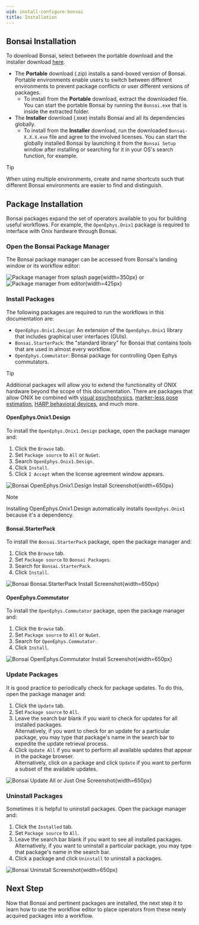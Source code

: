 ```yaml
---
uid: install-configure-bonsai
title: Installation
---
```


## Bonsai Installation

To download Bonsai, select between the portable download and the installer download
[here](https://bonsai-rx.org/docs/articles/installation.html).

*   The **Portable** download (.zip) installs a sand-boxed version of Bonsai. Portable environments
    enable users to switch between different environments to prevent package conflicts or user
    different versions of packages.
    *   To install from the **Portable** download, extract the downloaded file. You can start the
        portable Bonsai by running the `Bonsai.exe` that is inside the extracted folder.
*   The **Installer** download (.exe) installs Bonsai and all its dependencies globally.
    *   To install from the **Installer** download, run the downloaded `Bonsai-X.X.X.exe` file and
        agree to the involved licenses. You can start the globally installed Bonsai by launching it
        from the `Bonsai Setup` window after installing or searching for it in your OS's search
        function, for example. 

> [!TIP]
> When using multiple environments, create and name shortcuts such that different Bonsai
> environments are easier to find and distinguish. 

## Package Installation

Bonsai packages expand the set of operators available to you for building useful workflows. For
example, the `OpenEphys.Onix1` package is required to interface with Onix hardware through Bonsai.

### Open the Bonsai Package Manager 

The Bonsai package manager can be accessed from Bonsai's landing window or its workflow editor:

![Package manager from splash page](../../images/bonsai-splash-page-package-manager-highlight.png){width=350px} or ![Package manager from editor](../../images/bonsai-editor-package-manager-highlight.png){width=425px}

### Install Packages

The following packages are required to run the workflows in this documentation are:

* `OpenEphys.Onix1.Design`: An extension of the `OpenEphys.Onix1` library that includes graphical user interfaces (GUIs).
* `Bonsai.StarterPack`: the "standard library" for Bonsai that contains tools that are used in almost every workflow.
* `OpenEphys.Commutator`: Bonsai package for controlling Open Ephys commutators.

> [!TIP]
> Additional packages will allow you to extend the functionality of ONIX hardware beyond the scope
> of this documentation. There are packages that allow ONIX be combined with [visual
> psychophysics](https://bonsai-rx.org/docs/tutorials/vision-psychophysics.html), [marker-less pose
> estimation](https://bonsai-rx.org/sleap/), [HARP behavioral devices](https://harp-tech.org/), and
> much more.

#### OpenEphys.Onix1.Design

To install the `OpenEphys.Onix1.Design` package, open the package manager and:

1.  Click the `Browse` tab.
1.  Set `Package source` to `All` or `NuGet`.
1.  Search `OpenEphys.Onix1.Design`.
1.  Click `Install`.
1.  Click `I Accept` when the license agreement window appears.

![Bonsai OpenEphys.Onix1.Design Install Screenshot](../../images/bonsai-install-OpenEphys.Onix1.Design.webp){width=650px}

> [!NOTE]
> Installing OpenEphys.Onix1.Design automatically installs `OpenEphys.Onix1` because it's a dependency.

#### Bonsai.StarterPack

To install the `Bonsai.StarterPack` package, open the package manager and:

1.  Click the `Browse` tab.
1.  Set `Package source` to `Bonsai Packages`.
1.  Search for `Bonsai.StarterPack`.
1.  Click `Install`.

![Bonsai Bonsai.StarterPack Install Screenshot](../../images/bonsai-install-Bonsai.StarterPack.webp){width=650px}

#### OpenEphys.Commutator

To install the `OpenEphys.Commutator` package, open the package manager and:

1.  Click the `Browse` tab.
1.  Set `Package source` to `All` or `NuGet`.
1.  Search for `OpenEphys.Commutator`.
1.  Click `Install`.

![Bonsai OpenEphys.Commutator Install Screenshot](../../images/bonsai-install-OpenEphys.Commutator.webp){width=650px}

### Update Packages

It is good practice to periodically check for package updates. To do this, open the package manager and:

1.  Click the `Update` tab.
1.  Set `Package source` to `All`.
1.  Leave the search bar blank if you want to check for updates for all installed packages.\
    Alternatively, if you want to check for an update for a particular package, you may type that package's name in the search bar to expedite the update retrieval process.
1.  Click `Update All` if you want to perform all available updates that appear in the package browser.\
    Alternatively, click on a package and click `Update` if you want to perform a subset of the available updates.

![Bonsai Update All or Just One Screenshot](../../images/bonsai-update.webp){width=650px}

### Uninstall Packages

Sometimes it is helpful to uninstall packages. Open the package manager and:

1.  Click the `Installed` tab.
1.  Set `Package source` to `All`.
1.  Leave the search bar blank if you want to see all installed packages.\
    Alternatively, if you want to uninstall a particular package, you may type that package's name in the search bar.
1.  Click a package and click `Uninstall` to uninstall a packages.

![Bonsai Uninstall Screenshot](../../images/bonsai-uninstall-Bonsai.OpenEphys.webp){width=650px}

## Next Step

Now that Bonsai and pertinent packages are installed, the next step it to learn how to use the
workflow editor to place operators from these newly acquired packages into a workflow.